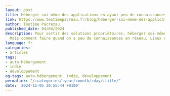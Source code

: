 ```yaml
---
layout: post
title: Héberger soi-même des applications en ayant peu de connaissances devops
link: https://www.teotimepacreau.fr/blog/heberger-soi-meme-des-applications
author: Téotime Pacrezau
published_date: 04/04/2024
description: Pour sortir des solutions propriétaires, héberger soi-même est la clé.
  Mais comment faire quand on a peu de connaissances en réseau, Linux et Docker ?
language: fr
categories:
- articles
tags:
- auto-hébergement
- indie
- développement
og-tags: auto-hébergement, indie, développement
permalink: "/:categories/:year/:month/:day/:title/"
date: '2024-11-05 20:55:44 +0100'
---
```

